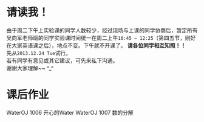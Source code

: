 # 请读我！
由于周二下午上实验课的同学人数较少，经过现场与上课的同学协商后，暂定所有吴向军老师班的同学实验课时间统一在周二上午`10:45 ~ 12:25`（第四五节，刚好在大家英语课之后），地点不变。下午就不开课了。  **请各位同学相互知照！！**   
先从`2013.12.24 Tue`试行。  
若有同学有意见或其它建议，可先来私下沟通。  
谢谢大家理解~~ ^_^

# 课后作业
WaterOJ 1006 开心的Water
WaterOJ 1007 数的分解
